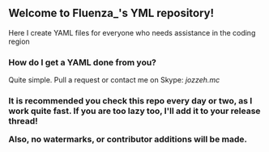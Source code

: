 <h2> Welcome to Fluenza_'s YML repository! </h2>
<p>Here I create YAML files for everyone who needs assistance in the coding region </p>

<h3> How do I get a YAML done from you?  </h3>
<p> Quite simple. Pull a request or contact me on Skype: <i>jozzeh.mc</i></p>

<h3 Okay, cool. How will I know if my map YAML has been completed? </h3>
<p> It is recommended you check this repo every day or two, as I work quite fast. If you are too lazy too, I'll add it to your release thread! </p>

<strong>Also, no watermarks, or contributor additions will be made.</strong>
